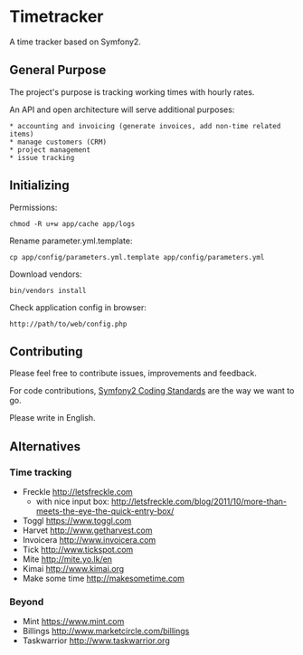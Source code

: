 # Timetracker

A time tracker based on Symfony2.

## General Purpose

The project's purpose is tracking working times with hourly rates.

An API and open architecture will serve additional purposes:

    * accounting and invoicing (generate invoices, add non-time related items)
    * manage customers (CRM)
    * project management
    * issue tracking

## Initializing

Permissions:

    chmod -R u+w app/cache app/logs

Rename parameter.yml.template:

    cp app/config/parameters.yml.template app/config/parameters.yml

Download vendors:

    bin/vendors install

Check application config in browser:

    http://path/to/web/config.php

## Contributing

Please feel free to contribute issues, improvements and feedback.

For code contributions, [Symfony2 Coding Standards] are the way we want to go.

Please write in English.

[Symfony2 Coding Standards]: http://symfony.com/doc/2.0/contributing/code/standards.html

## Alternatives

### Time tracking

* Freckle <http://letsfreckle.com>
    * with nice input box: <http://letsfreckle.com/blog/2011/10/more-than-meets-the-eye-the-quick-entry-box/>
* Toggl <https://www.toggl.com>
* Harvet <http://www.getharvest.com>
* Invoicera <http://www.invoicera.com>
* Tick <http://www.tickspot.com>
* Mite <http://mite.yo.lk/en>
* Kimai <http://www.kimai.org>
* Make some time <http://makesometime.com>

### Beyond

* Mint <https://www.mint.com>
* Billings <http://www.marketcircle.com/billings>
* Taskwarrior <http://www.taskwarrior.org>
